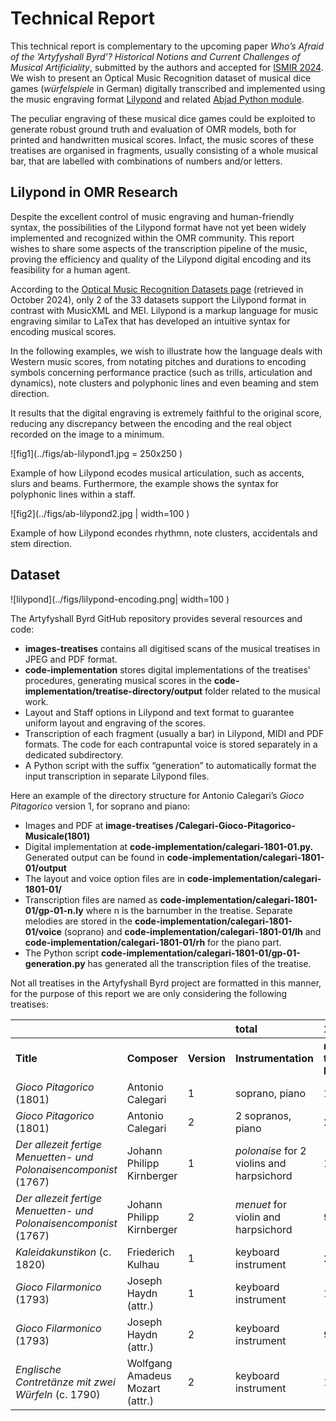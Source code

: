 # Technical Report

This technical report is complementary to the upcoming paper _Who’s Afraid of the ’Artyfyshall Byrd’? Historical Notions and Current Challenges of Musical Artificiality_, submitted by the authors and accepted for [ISMIR 2024](https://ismir2024.ismir.net/accepted-papers).
We wish to present an Optical Music Recognition dataset of musical dice games (_würfelspiele_ in German) digitally transcribed and implemented using the music engraving format [Lilypond](https://lilypond.org/) and related [Abjad Python module](https://abjad.github.io/). 

The peculiar engraving of these musical dice games could be exploited to generate robust ground truth and evaluation of OMR models, both for printed and handwritten musical scores. Infact, the music scores of these treatises are organised in fragments, usually consisting of a whole musical bar, that are labelled with combinations of numbers and/or letters.

## Lilypond in OMR Research

Despite the excellent control of music engraving and human-friendly syntax, the possibilities of the Lilypond format have not yet been widely implemented and recognized within the OMR community. This report wishes to share some aspects of the transcription pipeline of the music, proving the efficiency and quality of the Lilypond digital encoding and its feasibility for a human agent.

According to the [Optical Music Recognition Datasets page](https://apacha.github.io/OMR-Datasets/) (retrieved in October 2024), only 2 of the 33 datasets support the Lilypond format in contrast with MusicXML and MEI.
Lilypond is a markup language for music engraving similar to LaTex that has developed an intuitive syntax for encoding musical scores. 

In the following examples, we wish to illustrate how the language deals with Western music scores, from notating pitches and durations to encoding symbols concerning performance practice (such as trills, articulation and dynamics), note clusters and polyphonic lines and even beaming and stem direction. 

It results that the digital engraving is extremely faithful to the original score, reducing any discrepancy between the encoding and the real object recorded on the image to a minimum.

![fig1](../figs/ab-lilypond1.jpg = 250x250 )

Example of how Lilypond ecodes musical articulation, such as accents, slurs and beams. Furthermore, the example shows the syntax for polyphonic lines within a staff.

![fig2](../figs/ab-lilypond2.jpg | width=100 )

Example of how Lilypond econdes rhythmn, note clusters, accidentals and stem direction.

## Dataset

![lilypond](../figs/lilypond-encoding.png| width=100 )

The Artyfyshall Byrd GitHub repository provides several resources and code:

- **images-treatises** contains all digitised scans of the musical treatises in JPEG and PDF format.  
- **code-implementation** stores digital implementations of the treatises' procedures, generating musical scores in the **code-implementation/treatise-directory/output** folder related to the musical work.   
- Layout and Staff options in Lilypond and text format to guarantee uniform layout and engraving of the scores.  
- Transcription of each fragment (usually a bar) in Lilypond, MIDI and PDF formats. The code for each contrapuntal voice is stored separately in a dedicated subdirectory.  
- A Python script with the suffix “generation” to automatically format the input transcription in separate Lilypond files.

Here an example of the directory structure for Antonio Calegari’s *Gioco Pitagorico* version 1, for soprano and piano:

- Images and PDF at **image-treatises /Calegari-Gioco-Pitagorico-Musicale(1801)**  
- Digital implementation at **code-implementation/calegari-1801-01.py.** Generated output can be found in **code-implementation/calegari-1801-01/output**  
-  The layout and voice option files are in **code-implementation/calegari-1801-01/**  
- Transcription files are named as **code-implementation/calegari-1801-01/gp-01-n.ly** where n is the barnumber in the treatise. Separate melodies are stored in the **code-implementation/calegari-1801-01/voice** (soprano) and **code-implementation/calegari-1801-01/lh** and **code-implementation/calegari-1801-01/rh** for the piano part.  
- The Python script **code-implementation/calegari-1801-01/gp-01-generation.py** has generated all the transcription files of the treatise.

Not all treatises in the Artyfyshall Byrd project are formatted in this manner, for the purpose of this report we are only considering the following treatises:

|  |  |  | total | 1389 |
| :---- | :---- | :---- | :---- | :---- |
| **Title** | **Composer** | **Version** | **Instrumentation** | **number of transcribed bars** |
| *Gioco Pitagorico* (1801) | Antonio Calegari | 1 | soprano, piano | 198 |
| *Gioco Pitagorico* (1801) | Antonio Calegari | 2 | 2 sopranos, piano | 264 |
| *Der allezeit fertige Menuetten- und Polonaisencomponist* (1767) | Johann Philipp Kirnberger | 1 | *polonaise* for 2 violins and harpsichord | 154 |
| *Der allezeit fertige Menuetten- und Polonaisencomponist* (1767) | Johann Philipp Kirnberger | 2 | *menuet* for violin and harpsichord | 96 |
| *Kaleidakunstikon* (c. 1820\) | Friederich Kulhau | 1 | keyboard instrument | 231 |
| *Gioco Filarmonico* (1793) | Joseph Haydn (attr.) | 1 | keyboard instrument | 176 |
| *Gioco Filarmonico* (1793) | Joseph Haydn (attr.) | 2 | keyboard instrument | 96 |
| *Englische Contretänze mit zwei Würfeln* (c. 1790\) | Wolfgang Amadeus Mozart (attr.) | 2 | keyboard instrument | 174 |


